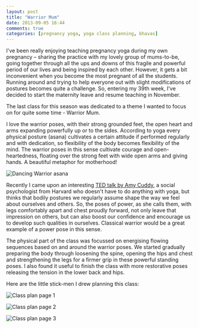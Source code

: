```yaml
---
layout: post
title: "Warrior Mum"
date: 2013-09-05 16:44
comments: true
categories: [pregnancy yoga, yoga class planning, bhavas]
---
```


I've been really enjoying teaching pregnancy yoga during my own pregnancy – sharing the practice with my lovely group of mums-to-be, going together through all the ups and downs of this fragile and powerful period of our lives and being inspired by each other. However, it gets a bit inconvenient when you become the most pregnant of all the students. Running around and trying to help everyone out with slight modifications of postures becomes quite a challenge. So, entering my 39th week, I've decided to start the maternity leave and resume teaching in November.

The last class for this season was dedicated to a theme I wanted to focus on for quite some time - Warrior Mum.

I love the warrior poses, with their strong grounded feet, the open heart and arms expanding powerfully up or to the sides. According to yoga every physical posture (asana) cultivates a certain attitude if performed regularly and with dedication, so flexibility of the body becomes flexibility of the mind. The warrior poses in this sense cultivate courage and open-heartedness, floating over the strong feet with wide open arms and giving hands. A beautiful metaphor for motherhood!

<p class="centeredimage"><img src="https://dl.dropboxusercontent.com/u/3886907/miau/DancingWarrior.jpg" alt="Dancing Warrior asana"></img></p>

Recently I came upon an interesting [TED talk by Amy Cuddy](http://www.ted.com/talks/amy_cuddy_your_body_language_shapes_who_you_are.html), a social psychologist from Harvard who doesn't have to do anything with yoga, but thinks that bodily postures we regularly assume shape the way we feel about ourselves and others. So, the poses of power, as she calls them, with legs comfortably apart and chest proudly forward, not only leave that impression on others, but can also boost our confidence and encourage us to develop such qualities in ourselves. Classical warrior would be a great example of a power pose in this sense.

The physical part of the class was focussed on energising flowing sequences based on and around the warrior poses. We started gradually preparing the body through loosening the spine, opening the hips and chest and strengthening the legs for a firmer grip in these powerful standing poses. I also found it useful to finish the class with more restorative poses releasing the tension in the lower back and hips.

Here are the little stick-men I drew planning this class:

<p class="centeredimage"><img src="https://dl.dropboxusercontent.com/u/3886907/miau/PregnancyYogaClass22-Warrior_Mum_1.jpg" alt="Class plan page 1"></img></p>

<p class="centeredimage"><img src="https://dl.dropboxusercontent.com/u/3886907/miau/PregnancyYogaClass22-Warrior_Mum_2.jpg" alt="Class plan page 2"></img></p>

<p class="centeredimage"><img src="https://dl.dropboxusercontent.com/u/3886907/miau/PregnancyYogaClass22-Warrior_Mum_3.jpg" alt="Class plan page 3"></img></p>